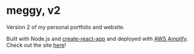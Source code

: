 # meggy, v2

Version 2 of my personal portfolio and website.

Built with Node.js and [create-react-app](https://create-react-app.dev/) and deployed with [AWS Amplify](https://aws.amazon.com/aws/amplify). Check out the site [here](https://www.megankoh.info/)!
